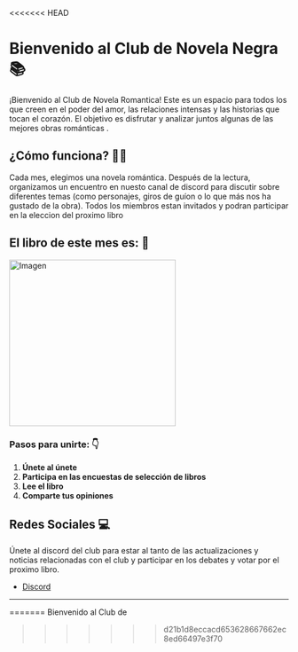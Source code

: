 <<<<<<< HEAD
# Bienvenido al Club de Novela Negra 📚

¡Bienvenido al Club de Novela Romantica! Este es un espacio para todos los que creen en el poder del amor, las relaciones intensas y las historias que tocan el corazón. El objetivo es disfrutar y analizar juntos algunas de las mejores obras románticas .

## ¿Cómo funciona? 🤔💭

Cada mes, elegimos una novela romántica. Después de la lectura, organizamos un encuentro en nuesto canal de discord para discutir sobre diferentes temas (como  personajes, giros de guíon o lo que más nos ha gustado de la obra). Todos los miembros estan invitados y podran participar en la eleccion del proximo libro

## El libro de este mes es: 📖
<img src="libro_del_mes.jpg" width="300" alt="Imagen">


### Pasos para unirte: 👇

1. **Únete al únete**
2. **Participa en las encuestas de selección de libros**
3. **Lee el libro**
4. **Comparte tus opiniones**

## Redes Sociales 💻

Únete al discord del club para estar al tanto de las actualizaciones y noticias relacionadas con el club y participar en los debates y votar por el proximo libro.

- [Discord](https://discord.com/)

---

=======
Bienvenido al Club de 
>>>>>>> d21b1d8eccacd653628667662ec8ed66497e3f70
